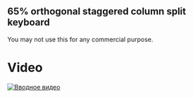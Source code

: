 65% orthogonal staggered column split keyboard
--

You may not use this for any commercial purpose.

Video
==

[![Вводное видео](https://img.youtube.com/vi/OgppSAD-pnE/0.jpg)](https://www.youtube.com/watch?v=OgppSAD-pnE "Вводное видео")
